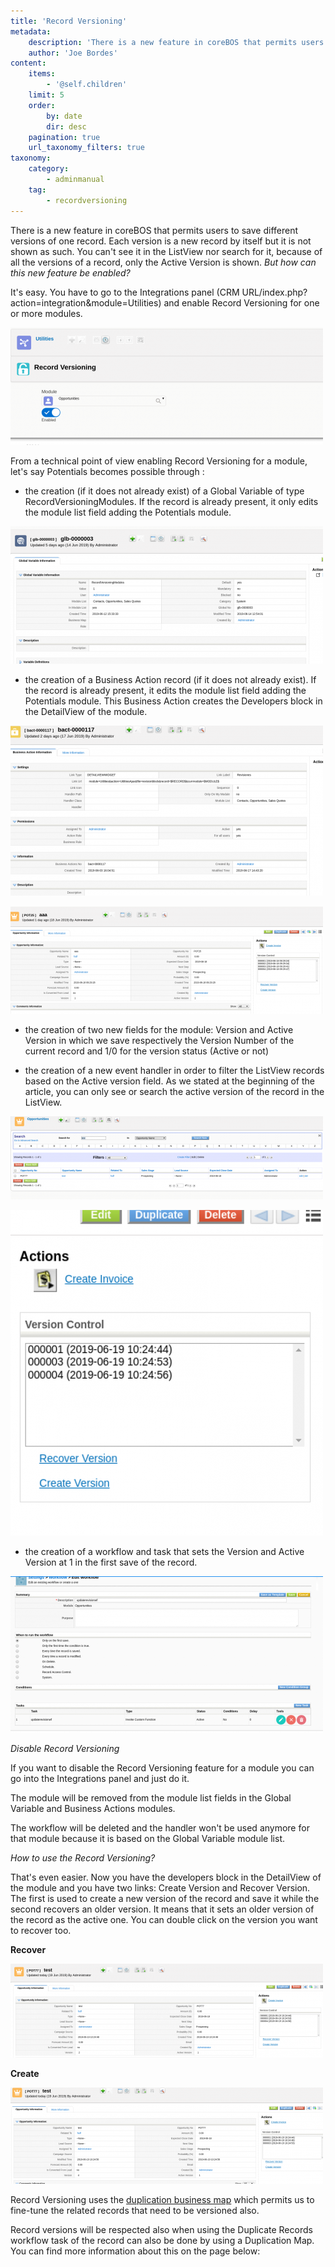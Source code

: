 ```yaml
---
title: 'Record Versioning'
metadata:
    description: 'There is a new feature in coreBOS that permits users to save different versions of one record.'
    author: 'Joe Bordes'
content:
    items:
        - '@self.children'
    limit: 5
    order:
        by: date
        dir: desc
    pagination: true
    url_taxonomy_filters: true
taxonomy:
    category:
        - adminmanual
    tag:
        - recordversioning
---
```


There is a new feature in coreBOS that permits users to save different versions of one record. Each version is a new record by itself but it is not shown as such. You can't see it in the ListView nor search for it, because of all the versions of a record, only the Active Version is shown. *But how can this new feature be enabled?*

It's easy. You have to go to the Integrations panel (CRM URL/index.php?action=integration&module=Utilities) and enable Record Versioning for one or more modules.

![](screenshot_from_2019-06-19_11-42-23.png?width=60%)

From a technical point of view enabling Record Versioning for a module, let's say Potentials becomes possible through :

-   the creation (if it does not already exist) of a Global Variable of type RecordVersioningModules. If the record is already present, it only edits the module list field adding the Potentials module.

![](screenshot_from_2019-06-19_11-48-11.png?width=70%)

-   the creation of a Business Action record (if it does not already exist). If the record is already present, it edits the module list field adding the Potentials module. This Business Action creates the Developers block in the DetailView of the module.

![](screenshot_from_2019-06-19_11-50-57.png?width=70%)

![](screenshot_from_2019-06-19_11-52-44.png?width=70%)

-   the creation of two new fields for the module: Version and Active Version in which we save respectively the Version Number of the current record and 1/0 for the version status (Active or not)

-   the creation of a new event handler in order to filter the ListView records based on the Active version field. As we stated at the beginning of the article, you can only see or search the active version of the record in the ListView.

![](screenshot_from_2019-06-19_12-44-36.png?width=70%)

![](screenshot_from_2019-06-19_12-45-09.png?width=70%)

-   the creation of a workflow and task that sets the Version and Active Version at 1 in the first save of the record.

![](screenshot_from_2019-06-19_12-05-14.png?width=70%)

*Disable Record Versioning*

If you want to disable the Record Versioning feature for a module you can go into the Integrations panel and just do it.

The module will be removed from the module list fields in the Global Variable and Business Actions modules.

The workflow will be deleted and the handler won't be used anymore for that module because it is based on the Global Variable module list.

*How to use the Record Versioning?*

That's even easier. Now you have the developers block in the DetailView of the module and you have two links: Create Version and Recover Version. The first is used to create a new version of the record and save it while the second recovers an older version. It means that it sets an older version of the record as the active one. You can double click on the version you want to recover too.

**Recover**

![](screenshot_from_2019-06-19_12-25-28.png?width=70%)

**Create**

![](screenshot_from_2019-06-19_12-25-07.png?width=70%)

Record Versioning uses the [duplication business map](http://localhost/coreBOSDocumentation/configuration-tools/business-maps/duplicaterecords) which permits us to fine-tune the related records that need to be versioned also.

Record versions will be respected also when using the Duplicate Records workflow task of the record can also be done by using a Duplication Map. You can find more information about this on the page below:

